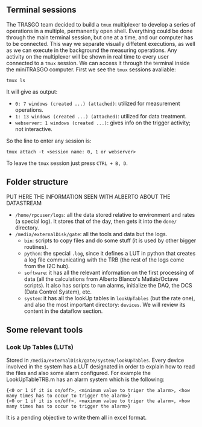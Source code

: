 ## Terminal sessions

The TRASGO team decided to build a `tmux` multiplexer to develop a series of operations in a multiple, permanently open shell. Everything could be done through the main terminal session, but one at a time, and our computer has to be connected. This way we separate visually diffetent executions, as well as we can execute in the background the measuring operations. Any activity on the multiplexer will be shown in real time to every user connected to a `tmux` session. We can access it through the terminal inside the miniTRASGO computer. First we see the `tmux` sessions avaliable:

    tmux ls
It will give as output:
- `0: 7 windows (created ...) (attached)`: utilized for measurement operations.
- `1: 13 windows (created ...) (attached)`: utilized for data treatment.
- `webserver: 1 windows (created ...)`: gives info on the trigger activity; not interactive.

So the line to enter any session is:

    tmux attach -t <session name: 0, 1 or webserver>
  
To leave the `tmux` session just press `CTRL + B, D`.

## Folder structure

PUT HERE THE INFORMATION SEEN WITH ALBERTO ABOUT THE DATASTREAM

- `/home/rpcuser/logs`: all the data stored relative to environment and rates (a special log). It stores that of the day, then gets it into the `done/` directory.
- `/media/externalDisk/gate`: all the tools and data but the logs.
    - `bin`: scripts to copy files and do some stuff (it is used by other bigger routines).
    - `python`: the special `.log`, since it defines a LUT in python that creates a log file communicating with the TRB (the rest of the logs come from the I2C hub).
    - `software`: it has all the relevant information on the first processing of data (all the calculations from Alberto Blanco's Matlab/Octave scripts). It also has scripts to run alarms, initialize the DAQ, the DCS (Data Control System), etc.
    - `system`: it has all the lookUp tables in `lookUpTables` (but the rate one), and also the most important directory: `devices`. We will review its content in the dataflow section.


## Some relevant tools

### Look Up Tables (LUTs)
Stored in `/media/externalDisk/gate/system/lookUpTables`. Every device involved in the system has a LUT designated in order to explain how to read the files and also some alarm configured. For example the LookUpTableTRB.m has an alarm system which is the following:

    {<0 or 1 if it is on/off>, <minimum value to triger the alarm>, <how many times has to occur to trigger the alarm>}
    {<0 or 1 if it is on/off>, <maximum value to triger the alarm>, <how many times has to occur to trigger the alarm>}
It is a pending objective to write them all in excel format.
